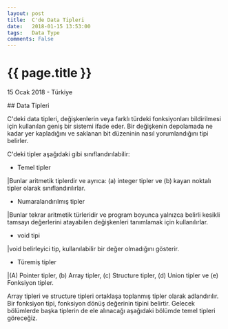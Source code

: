 ```yaml
---
layout: post
title:  C'de Data Tipleri
date:   2018-01-15 13:53:00
tags:   Data Type
comments: False
---
```


{{ page.title }}
================

<p class="meta">15 Ocak 2018 - Türkiye</p>
## Data Tipleri

C'deki data tipleri, değişkenlerin veya farklı türdeki fonksiyonları bildirilmesi için kullanılan geniş bir sistemi ifade eder. Bir değişkenin depolamada ne kadar yer kapladığını ve saklanan bit düzeninin nasıl yorumlandığını tipi belirler.

C'deki tipler aşağıdaki gibi sınıflandırılabilir:

- Temel tipler

|Bunlar aritmetik tiplerdir ve ayrıca: (a) integer tipler ve (b) kayan noktalı tipler olarak sınıflandırılırlar.

- Numaralandırılmış tipler

|Bunlar tekrar aritmetik türleridir ve program boyunca yalnızca belirli kesikli tamsayı değerlerini atayabilen değişkenleri tanımlamak için kullanılırlar.

- void tipi

|void belirleyici tip, kullanılabilir bir değer olmadığını gösterir.

- Türemiş tipler

|(A) Pointer tipler, (b) Array tipler, (c) Structure tipler, (d) Union tipler ve (e) Fonksiyon tipler.

Array tipleri ve structure tipleri ortaklaşa toplanmış tipler olarak adlandırılır. Bir fonksiyon tipi, fonksiyon dönüş değerinin tipini belirtir. Gelecek bölümlerde başka tiplerin de ele alınacağı aşağıdaki bölümde temel tipleri göreceğiz.
